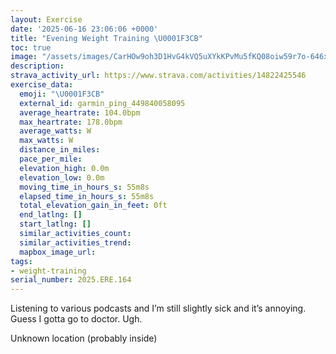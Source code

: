 ```yaml
---
layout: Exercise
date: '2025-06-16 23:06:06 +0000'
title: "Evening Weight Training \U0001F3CB️"
toc: true
image: "/assets/images/CarHOw9oh3D1HvG4kVQ5uXYkKPvMu5fKQ08oiw59r7o-646x2048.jpg.jpeg"
description:
strava_activity_url: https://www.strava.com/activities/14822425546
exercise_data:
  emoji: "\U0001F3CB️"
  external_id: garmin_ping_449840058095
  average_heartrate: 104.0bpm
  max_heartrate: 178.0bpm
  average_watts: W
  max_watts: W
  distance_in_miles:
  pace_per_mile:
  elevation_high: 0.0m
  elevation_low: 0.0m
  moving_time_in_hours_s: 55m8s
  elapsed_time_in_hours_s: 55m8s
  total_elevation_gain_in_feet: 0ft
  end_latlng: []
  start_latlng: []
  similar_activities_count:
  similar_activities_trend:
  mapbox_image_url:
tags:
- weight-training
serial_number: 2025.ERE.164
---
```

Listening to various podcasts and I’m still slightly sick and it’s annoying. Guess I gotta go to doctor. Ugh.

Unknown location (probably inside)

